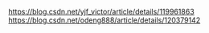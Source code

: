https://blog.csdn.net/yjf_victor/article/details/119961863
https://blog.csdn.net/odeng888/article/details/120379142
